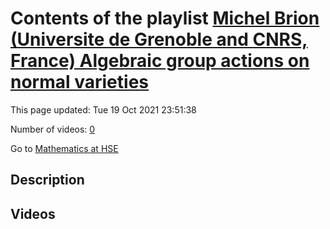 # Contents of the playlist [Michel Brion (Universite de Grenoble and CNRS, France)  Algebraic group actions on normal varieties](https://www.youtube.com/playlist?list=PLq3E5oubNNoAMQ2W9wEWNc6OHs-3ehpIm)

This page updated: Tue 19 Oct 2021 23:51:38

Number of videos: [0](#videos)

Go to [Mathematics at HSE](../README.md)

## Description



## Videos

